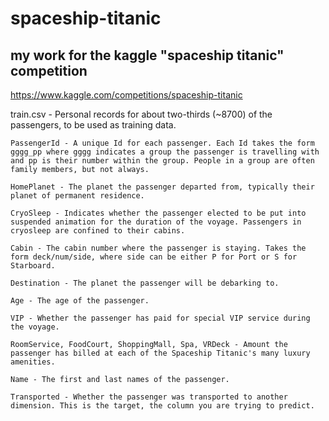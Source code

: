 # spaceship-titanic

## my work for the kaggle "spaceship titanic" competition

https://www.kaggle.com/competitions/spaceship-titanic


train.csv - Personal records for about two-thirds (~8700) of the passengers, to be used as training data.

    PassengerId - A unique Id for each passenger. Each Id takes the form gggg_pp where gggg indicates a group the passenger is travelling with and pp is their number within the group. People in a group are often family members, but not always.

    HomePlanet - The planet the passenger departed from, typically their planet of permanent residence.

    CryoSleep - Indicates whether the passenger elected to be put into suspended animation for the duration of the voyage. Passengers in cryosleep are confined to their cabins.

    Cabin - The cabin number where the passenger is staying. Takes the form deck/num/side, where side can be either P for Port or S for Starboard.
    
    Destination - The planet the passenger will be debarking to.

    Age - The age of the passenger.

    VIP - Whether the passenger has paid for special VIP service during the voyage.

    RoomService, FoodCourt, ShoppingMall, Spa, VRDeck - Amount the passenger has billed at each of the Spaceship Titanic's many luxury amenities.
    
    Name - The first and last names of the passenger.

    Transported - Whether the passenger was transported to another dimension. This is the target, the column you are trying to predict.